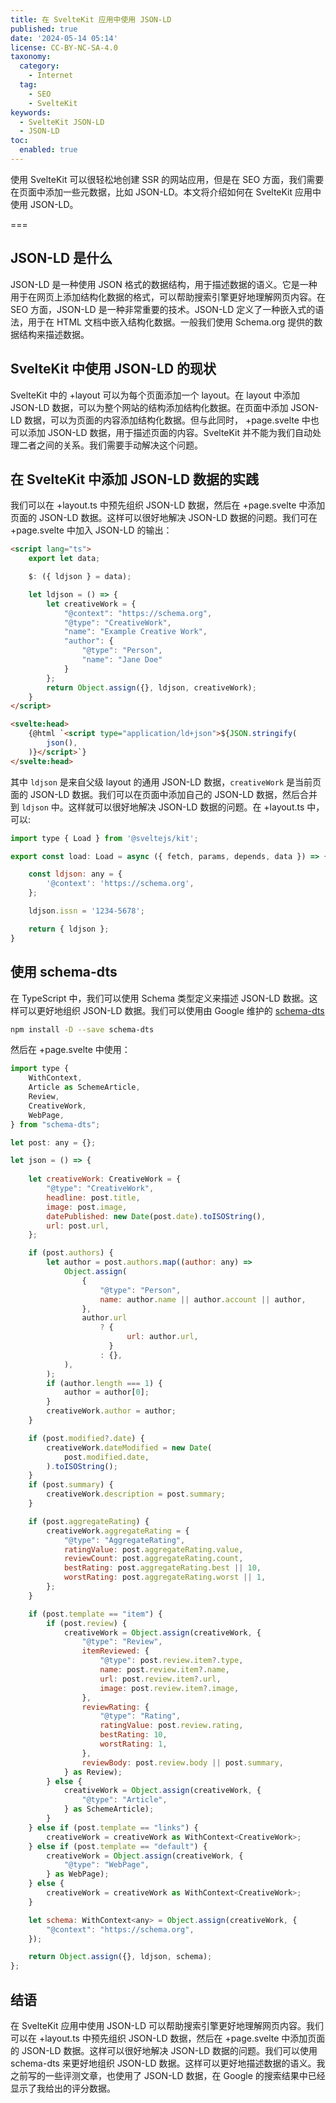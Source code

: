 ```yaml
---
title: 在 SvelteKit 应用中使用 JSON-LD
published: true
date: '2024-05-14 05:14'
license: CC-BY-NC-SA-4.0
taxonomy:
  category:
    - Internet
  tag:
    - SEO
    - SvelteKit
keywords:
  - SvelteKit JSON-LD
  - JSON-LD
toc:
  enabled: true
---
```


使用 SvelteKit 可以很轻松地创建 SSR 的网站应用，但是在 SEO 方面，我们需要在页面中添加一些元数据，比如 JSON-LD。本文将介绍如何在 SvelteKit 应用中使用 JSON-LD。

===

## JSON-LD 是什么

JSON-LD 是一种使用 JSON 格式的数据结构，用于描述数据的语义。它是一种用于在网页上添加结构化数据的格式，可以帮助搜索引擎更好地理解网页内容。在 SEO 方面，JSON-LD 是一种非常重要的技术。JSON-LD
定义了一种嵌入式的语法，用于在 HTML 文档中嵌入结构化数据。一般我们使用 Schema.org 提供的数据结构来描述数据。

## SvelteKit 中使用 JSON-LD 的现状

SvelteKit 中的 +layout 可以为每个页面添加一个 layout。在 layout 中添加 JSON-LD 数据，可以为整个网站的结构添加结构化数据。在页面中添加 JSON-LD
数据，可以为页面的内容添加结构化数据。但与此同时， +page.svelte 中也可以添加 JSON-LD 数据，用于描述页面的内容。SvelteKit 并不能为我们自动处理二者之间的关系。我们需要手动解决这个问题。

## 在 SvelteKit 中添加 JSON-LD 数据的实践

我们可以在 +layout.ts 中预先组织 JSON-LD 数据，然后在 +page.svelte 中添加页面的 JSON-LD 数据。这样可以很好地解决 JSON-LD 数据的问题。我们可在 +page.svelte 中加入
JSON-LD 的输出：

```html
<script lang="ts">
    export let data;

    $: ({ ldjson } = data);

    let ldjson = () => {
        let creativeWork = {
            "@context": "https://schema.org",
            "@type": "CreativeWork",
            "name": "Example Creative Work",
            "author": {
                "@type": "Person",
                "name": "Jane Doe"
            }
        };
        return Object.assign({}, ldjson, creativeWork);
    }
</script>

<svelte:head>
    {@html `<script type="application/ld+json">${JSON.stringify(
        json(),
    )}</script>`}
</svelte:head>
```

其中 `ldjson` 是来自父级 layout 的通用 JSON-LD 数据，`creativeWork` 是当前页面的 JSON-LD 数据。我们可以在页面中添加自己的 JSON-LD 数据，然后合并到 `ldjson` 中。这样就可以很好地解决 JSON-LD 数据的问题。在 +layout.ts 中，可以:

```javascript
import type { Load } from '@sveltejs/kit';

export const load: Load = async ({ fetch, params, depends, data }) => {

    const ldjson: any = {
        '@context': 'https://schema.org',
    };

    ldjson.issn = '1234-5678';

    return { ldjson };
}
```

## 使用 schema-dts

在 TypeScript 中，我们可以使用 Schema 类型定义来描述 JSON-LD 数据。这样可以更好地组织 JSON-LD 数据。我们可以使用由 Google 维护的 [schema-dts](https://www.npmjs.com/package/schema-dts)

```bash
npm install -D --save schema-dts
```

然后在 +page.svelte 中使用：

```javascript
import type {
    WithContext,
    Article as SchemeArticle,
    Review,
    CreativeWork,
    WebPage,
} from "schema-dts";

let post: any = {};

let json = () => {
    
    let creativeWork: CreativeWork = {
        "@type": "CreativeWork",
        headline: post.title,
        image: post.image,
        datePublished: new Date(post.date).toISOString(),
        url: post.url,
    };

    if (post.authors) {
        let author = post.authors.map((author: any) =>
            Object.assign(
                {
                    "@type": "Person",
                    name: author.name || author.account || author,
                },
                author.url
                    ? {
                          url: author.url,
                      }
                    : {},
            ),
        );
        if (author.length === 1) {
            author = author[0];
        }
        creativeWork.author = author;
    }

    if (post.modified?.date) {
        creativeWork.dateModified = new Date(
            post.modified.date,
        ).toISOString();
    }
    if (post.summary) {
        creativeWork.description = post.summary;
    }

    if (post.aggregateRating) {
        creativeWork.aggregateRating = {
            "@type": "AggregateRating",
            ratingValue: post.aggregateRating.value,
            reviewCount: post.aggregateRating.count,
            bestRating: post.aggregateRating.best || 10,
            worstRating: post.aggregateRating.worst || 1,
        };
    }

    if (post.template == "item") {
        if (post.review) {
            creativeWork = Object.assign(creativeWork, {
                "@type": "Review",
                itemReviewed: {
                    "@type": post.review.item?.type,
                    name: post.review.item?.name,
                    url: post.review.item?.url,
                    image: post.review.item?.image,
                },
                reviewRating: {
                    "@type": "Rating",
                    ratingValue: post.review.rating,
                    bestRating: 10,
                    worstRating: 1,
                },
                reviewBody: post.review.body || post.summary,
            } as Review);
        } else {
            creativeWork = Object.assign(creativeWork, {
                "@type": "Article",
            } as SchemeArticle);
        }
    } else if (post.template == "links") {
        creativeWork = creativeWork as WithContext<CreativeWork>;
    } else if (post.template == "default") {
        creativeWork = Object.assign(creativeWork, {
            "@type": "WebPage",
        } as WebPage);
    } else {
        creativeWork = creativeWork as WithContext<CreativeWork>;
    }

    let schema: WithContext<any> = Object.assign(creativeWork, {
        "@context": "https://schema.org",
    });

    return Object.assign({}, ldjson, schema);
};
```

## 结语

在 SvelteKit 应用中使用 JSON-LD 可以帮助搜索引擎更好地理解网页内容。我们可以在 +layout.ts 中预先组织 JSON-LD 数据，然后在 +page.svelte 中添加页面的 JSON-LD 数据。这样可以很好地解决 JSON-LD 数据的问题。我们可以使用 schema-dts 来更好地组织 JSON-LD 数据。这样可以更好地描述数据的语义。我之前写的一些评测文章，也使用了 JSON-LD 数据，在 Google 的搜索结果中已经显示了我给出的评分数据。